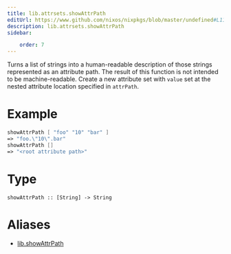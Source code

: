 ```yaml
---
title: lib.attrsets.showAttrPath
editUrl: https://www.github.com/nixos/nixpkgs/blob/master/undefined#L1156C5
description: lib.attrsets.showAttrPath
sidebar:

    order: 7
---
```


Turns a list of strings into a human-readable description of those
strings represented as an attribute path. The result of this function is
not intended to be machine-readable.
Create a new attribute set with `value` set at the nested attribute location specified in `attrPath`.

# Example

```nix
showAttrPath [ "foo" "10" "bar" ]
=> "foo.\"10\".bar"
showAttrPath []
=> "<root attribute path>"
```

# Type

```
showAttrPath :: [String] -> String
```


# Aliases

- [lib.showAttrPath](/nix-doc-comments/reference/lib/lib-showattrpath)


